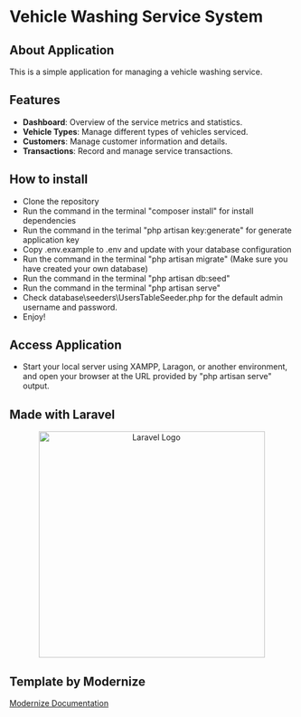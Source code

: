 # Vehicle Washing Service System

## About Application

This is a simple application for managing a vehicle washing service.

## Features

- **Dashboard**: Overview of the service metrics and statistics.
- **Vehicle Types**: Manage different types of vehicles serviced.
- **Customers**: Manage customer information and details.
- **Transactions**: Record and manage service transactions.

## How to install

- Clone the repository
- Run the command in the terminal "composer install" for install dependencies
- Run the command in the terimal "php artisan key:generate" for generate application key
- Copy .env.example to .env and update with your database configuration
- Run the command in the terminal "php artisan migrate" (Make sure you have created your own database)
- Run the command in the terminal "php artisan db:seed" 
- Run the command in the terminal "php artisan serve"
- Check database\seeders\UsersTableSeeder.php for the default admin username and password.
- Enjoy!

## Access Application
- Start your local server using XAMPP, Laragon, or another environment, and open your browser at the URL provided by "php artisan serve" output.

## Made with Laravel

<p align="center"><a href="https://laravel.com" target="_blank"><img src="https://raw.githubusercontent.com/laravel/art/master/logo-lockup/5%20SVG/2%20CMYK/1%20Full%20Color/laravel-logolockup-cmyk-red.svg" width="400" alt="Laravel Logo"></a></p>


## Template by Modernize

[Modernize Documentation](https://github.com/adminmart/Modernize-bootstrap-free)
